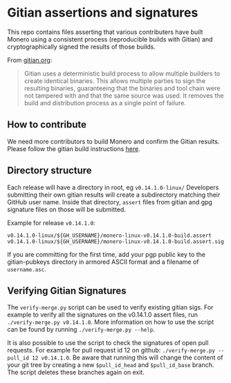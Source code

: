 # Gitian assertions and signatures

This repo contains files asserting that various contributers have built Monero using a consistent process (reproducible builds with Gitian) and cryptographically signed the results of those builds.

From [gitian.org](https://gitian.org/):

> Gitian uses a deterministic build process to allow multiple builders to create identical binaries. This allows multiple parties to sign the resulting binaries, guaranteeing that the binaries and tool chain were not tampered with and that the same source was used. It removes the build and distribution process as a single point of failure.

## How to contribute

We need more contributors to build Monero and confirm the Gitian results.
Please follow the gitian build instructions [here](https://github.com/monero-project/monero/blob/master/contrib/gitian/README.md).

## Directory structure

Each release will have a directory in root, eg `v0.14.1.0-linux/`
Developers submitting their own gitian results will create a subdirectory matching their GitHub user name.  Inside that directory, `assert` files from gitian and gpg signature files on those will be submitted.

Example for release `v0.14.1.0`:

```
v0.14.1.0-linux/${GH_USERNAME}/monero-linux-v0.14.1.0-build.assert
v0.14.1.0-linux/${GH_USERNAME}/monero-linux-v0.14.1.0-build.assert.sig
```

If you are committing for the first time, add your pgp public key to the gitian-pubkeys directory in armored ASCII format and a filename of `username.asc`.

## Verifying Gitian Signatures

The `verify-merge.py` script can be used to verify existing gitian sigs. For example to verify all the signatures on the v0.14.1.0 assert files, run `./verify-merge.py v0.14.1.0`. More information on how to use the script can be found by running `./verify-merge.py --help`.

It is also possible to use the script to check the signatures of open pull requests. For example for pull request id 12 on github: `./verify-merge.py --pull_id 12 v0.14.1.0`. Be aware that running this will change the content of your git tree by creating a new `$pull_id_head` and `$pull_id_base` branch. The script deletes these branches again on exit.

